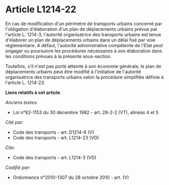 # Article L1214-22

En cas de modification d'un périmètre de transports urbains concerné par l'obligation d'élaboration d'un plan de déplacements
urbains prévue par l'article L. 1214-3, l'autorité organisatrice des transports urbains est tenue d'élaborer un plan de
déplacements urbains dans un délai fixé par voie réglementaire. A défaut, l'autorité administrative compétente de l'Etat peut
engager ou poursuivre les procédures nécessaires à son élaboration dans les conditions prévues à la présente sous-section. 

Toutefois, s'il n'est pas porté atteinte à son économie générale, le plan de déplacements urbains peut être modifié à
l'initiative de l'autorité organisatrice des transports urbains selon la procédure simplifiée définie à l'article L. 1214-23.

**Liens relatifs à cet article**

_Anciens textes_:

  - Loi n°82-1153 du 30 décembre 1982 - art. 28-2-2 (VT), alinéas 4 et 5

_Cité par_:

  - Code des transports - art. D1214-6 (V)
  - Code des transports - art. L1214-23 (VD)

_Cite_:

  - Code des transports - art. L1214-3 (VD)

_Codifié par_:

  - Ordonnance n°2010-1307 du 28 octobre 2010 - art. (V)
